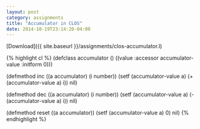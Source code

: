 ```yaml
---
layout: post
category: assignments
title: "Accumulator in CLOS"
date: 2014-10-19T23:14:20-04:00
---
```


[Download]({{ site.baseurl }}/assignments/clos-accumulator.l)

{% highlight cl %}
(defclass accumulator ()
  ((value :accessor accumulator-value :initform 0)))

(defmethod inc ((a accumulator) (i number))
  (setf (accumulator-value a)
        (+ (accumulator-value a) i))
  nil)

(defmethod dec ((a accumulator) (i number))
  (setf (accumulator-value a)
        (- (accumulator-value a) i))
  nil)

(defmethod reset ((a accumulator))
  (setf (accumulator-value a) 0)
  nil)
{% endhighlight %}